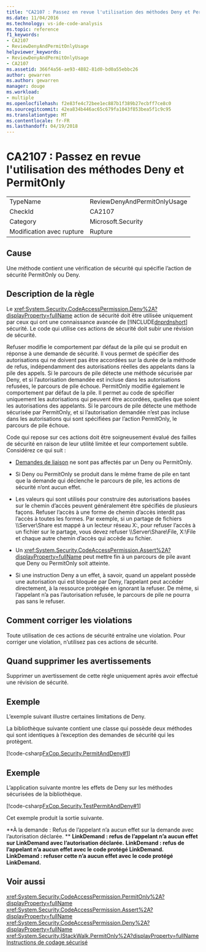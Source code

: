 ```yaml
---
title: "CA2107 : Passez en revue l'utilisation des méthodes Deny et PermitOnly"
ms.date: 11/04/2016
ms.technology: vs-ide-code-analysis
ms.topic: reference
f1_keywords:
- CA2107
- ReviewDenyAndPermitOnlyUsage
helpviewer_keywords:
- ReviewDenyAndPermitOnlyUsage
- CA2107
ms.assetid: 366f4a56-ae93-4882-81d0-bd0a55ebbc26
author: gewarren
ms.author: gewarren
manager: douge
ms.workload:
- multiple
ms.openlocfilehash: f2e83fe4c72bee1ec887b1f389b27ecbff7ce8c0
ms.sourcegitcommit: 42ea834b446ac65c679fa1043f853bea5f1c9c95
ms.translationtype: MT
ms.contentlocale: fr-FR
ms.lasthandoff: 04/19/2018
---
```

# <a name="ca2107-review-deny-and-permit-only-usage"></a>CA2107 : Passez en revue l'utilisation des méthodes Deny et PermitOnly
|||
|-|-|
|TypeName|ReviewDenyAndPermitOnlyUsage|
|CheckId|CA2107|
|Category|Microsoft.Security|
|Modification avec rupture|Rupture|

## <a name="cause"></a>Cause
 Une méthode contient une vérification de sécurité qui spécifie l’action de sécurité PermitOnly ou Deny.

## <a name="rule-description"></a>Description de la règle
 Le <xref:System.Security.CodeAccessPermission.Deny%2A?displayProperty=fullName> action de sécurité doit être utilisée uniquement par ceux qui ont une connaissance avancée de [!INCLUDE[dnprdnshort](../code-quality/includes/dnprdnshort_md.md)] sécurité. Le code qui utilise ces actions de sécurité doit subir une révision de sécurité.

 Refuser modifie le comportement par défaut de la pile qui se produit en réponse à une demande de sécurité. Il vous permet de spécifier des autorisations qui ne doivent pas être accordées sur la durée de la méthode de refus, indépendamment des autorisations réelles des appelants dans la pile des appels. Si le parcours de pile détecte une méthode sécurisée par Deny, et si l’autorisation demandée est incluse dans les autorisations refusées, le parcours de pile échoue. PermitOnly modifie également le comportement par défaut de la pile. Il permet au code de spécifier uniquement les autorisations qui peuvent être accordées, quelles que soient les autorisations des appelants. Si le parcours de pile détecte une méthode sécurisée par PermitOnly, et si l’autorisation demandée n’est pas incluse dans les autorisations qui sont spécifiées par l’action PermitOnly, le parcours de pile échoue.

 Code qui repose sur ces actions doit être soigneusement évalué des failles de sécurité en raison de leur utilité limitée et leur comportement subtile. Considérez ce qui suit :

-   [Demandes de liaison](/dotnet/framework/misc/link-demands) ne sont pas affectés par un Deny ou PermitOnly.

-   Si Deny ou PermitOnly se produit dans le même frame de pile en tant que la demande qui déclenche le parcours de pile, les actions de sécurité n’ont aucun effet.

-   Les valeurs qui sont utilisés pour construire des autorisations basées sur le chemin d’accès peuvent généralement être spécifiés de plusieurs façons. Refuser l’accès à une forme de chemin d’accès interdit pas l’accès à toutes les formes. Par exemple, si un partage de fichiers \\\Server\Share est mappé à un lecteur réseau X:, pour refuser l’accès à un fichier sur le partage, vous devez refuser \\\Server\Share\File, X:\File et chaque autre chemin d’accès qui accède au fichier.

-   Un <xref:System.Security.CodeAccessPermission.Assert%2A?displayProperty=fullName> peut mettre fin à un parcours de pile avant que Deny ou PermitOnly soit atteinte.

-   Si une instruction Deny a un effet, à savoir, quand un appelant possède une autorisation qui est bloquée par Deny, l’appelant peut accéder directement, à la ressource protégée en ignorant la refuser. De même, si l’appelant n’a pas l’autorisation refusée, le parcours de pile ne pourra pas sans le refuser.

## <a name="how-to-fix-violations"></a>Comment corriger les violations
 Toute utilisation de ces actions de sécurité entraîne une violation. Pour corriger une violation, n’utilisez pas ces actions de sécurité.

## <a name="when-to-suppress-warnings"></a>Quand supprimer les avertissements
 Supprimer un avertissement de cette règle uniquement après avoir effectué une révision de sécurité.

## <a name="example"></a>Exemple
 L’exemple suivant illustre certaines limitations de Deny.

 La bibliothèque suivante contient une classe qui possède deux méthodes qui sont identiques à l’exception des demandes de sécurité qui les protègent.

 [!code-csharp[FxCop.Security.PermitAndDeny#1](../code-quality/codesnippet/CSharp/ca2107-review-deny-and-permit-only-usage_1.cs)]

## <a name="example"></a>Exemple
 L’application suivante montre les effets de Deny sur les méthodes sécurisées de la bibliothèque.

 [!code-csharp[FxCop.Security.TestPermitAndDeny#1](../code-quality/codesnippet/CSharp/ca2107-review-deny-and-permit-only-usage_2.cs)]

 Cet exemple produit la sortie suivante.

 **À la demande : Refus de l’appelant n’a aucun effet sur la demande avec l’autorisation déclarée. ** 
 **LinkDemand : refus de l’appelant n’a aucun effet sur LinkDemand avec l’autorisation déclarée.** 
 **LinkDemand : refus de l’appelant n’a aucun effet avec le code protégé LinkDemand.** 
 **LinkDemand : refuser cette n’a aucun effet avec le code protégé LinkDemand.**
## <a name="see-also"></a>Voir aussi
 <xref:System.Security.CodeAccessPermission.PermitOnly%2A?displayProperty=fullName> <xref:System.Security.CodeAccessPermission.Assert%2A?displayProperty=fullName> <xref:System.Security.CodeAccessPermission.Deny%2A?displayProperty=fullName> <xref:System.Security.IStackWalk.PermitOnly%2A?displayProperty=fullName> [Instructions de codage sécurisé](/dotnet/standard/security/secure-coding-guidelines)

